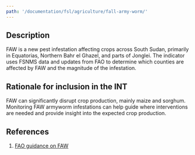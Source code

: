 ```yaml
---
path: '/documentation/fsl/agriculture/fall-army-worm/'
---
```


## Description

FAW is a new pest infestation affecting crops across South Sudan, primarily in Equatorias, Northern Bahr el Ghazel, and parts of Jonglei. The indicator uses FSNMS data and updates from FAO to determine which counties are affected by FAW and the magnitude of the infestation.

## Rationale for inclusion in the INT

FAW can significantly disrupt crop production, mainly maize and sorghum. Monitoring FAW armyworm infestations can help guide where interventions are needed and provide insight into the expected crop production.

## References

1. [FAO guidance on FAW](http://127.0.0.1:8000/documentation/fsl/livelihoods/agriculture/fall-army-worm/)
